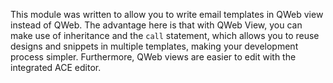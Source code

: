 This module was written to allow you to write email templates in QWeb
view instead of QWeb. The advantage here is that with QWeb View, you can
make use of inheritance and the `call` statement, which allows you to
reuse designs and snippets in multiple templates, making your
development process simpler. Furthermore, QWeb views are easier to edit
with the integrated ACE editor.
